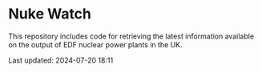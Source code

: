 # Nuke Watch

This repository includes code for retrieving the latest information available on the output of EDF nuclear power plants in the UK.

Last updated: 2024-07-20 18:11